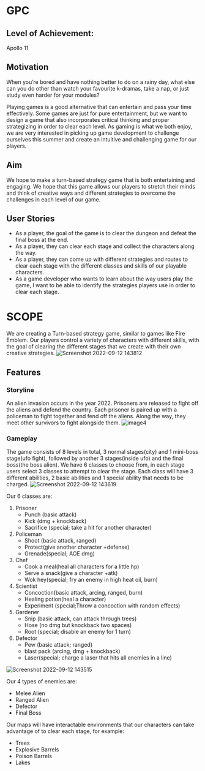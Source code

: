 # GPC

## Level of Achievement: 

Apollo 11 

## Motivation 

When you’re bored and have nothing better to do on a rainy day, what else can you do other than watch your favourite k-dramas, take a nap, or just study even harder for your modules?

Playing games is a good alternative that can entertain and pass your time effectively. Some games are just for pure entertainment, but we want to design a game that also incorporates critical thinking and proper strategizing in order to clear each level. As gaming is what we both enjoy, we are very interested in picking up game development to challenge ourselves this summer and create an intuitive and challenging game for our players.

## Aim 

We hope to make a turn-based strategy game that is both entertaining and engaging. We hope that this game allows our players to stretch their minds and think of creative ways and different strategies to overcome the challenges in each level of our game.

## User Stories

- As a player, the goal of the game is to clear the dungeon and defeat the final boss at the end.
- As a player, they can clear each stage and collect the characters along the way.
- As a player, they can come up with different strategies and routes to clear each stage with the different classes and skills of our playable characters.
- As a game developer who wants to learn about the way users play the game, I want to be able to identify the strategies players use in order to clear each stage.

# SCOPE
We are creating a Turn-based strategy game, similar to games like Fire Emblem. Our players control a variety of characters  with different skills, with the goal of clearing the different stages that we create with their own creative strategies.
![Screenshot 2022-09-12 143812](https://user-images.githubusercontent.com/88386360/189590979-91e23dca-b533-4922-96cf-dde44f1967b7.png)

## Features
### Storyline
An alien invasion occurs in the year 2022. Prisoners are released to fight off the aliens and defend the country. Each prisoner is paired up with a policeman to fight together and fend off the aliens. Along the way, they meet other survivors to fight alongside them.
![image4](https://user-images.githubusercontent.com/88386360/189591019-1e00e4e7-f037-4bfb-b6a0-bd5646b4d6bb.png)

### Gameplay
The game consists of 8 levels in total, 3 normal stages(city) and 1 mini-boss stage(ufo fight), followed by another 3 stages(inside ufo) and the final boss(the boss alien). We have 6 classes to choose from, in each stage users select 3 classes to attempt to clear the stage. Each class will have 3 different abilities, 2 basic abilities and 1 special ability that needs to be charged. 
![Screenshot 2022-09-12 143619](https://user-images.githubusercontent.com/88386360/189591035-b65272dc-0cbe-47f5-b921-c5a5dd17f5eb.png)


Our 6 classes are:
1. Prisoner
   - Punch (basic attack)
   - Kick (dmg + knockback)
   -  Sacrifice (special; take a hit for another character)
2. Policeman
   - Shoot (basic attack, ranged)
   - Protect(give another character +defense)
   - Grenade(special; AOE dmg)
3. Chef
   - Cook a meal(heal all characters for a little hp)
   - Serve a snack(give a character +atk)
   - Wok hey(special; fry an enemy in high heat oil, burn)
4. Scientist
   - Concoction(basic attack, arcing, ranged, burn)  
   - Healing potion(heal a character)
   - Experiment (special;Throw a concoction with random effects)
5. Gardener
   - Snip (basic attack, can attack through trees)
   - Hose (no dmg but knockback two spaces)
   - Root (special; disable an enemy for 1 turn)
6. Defector
   - Pew (basic attack; ranged)
   - blast pack (arcing, dmg + knockback)
   - Laser(special; charge a laser that hits all enemies in a line)

![Screenshot 2022-09-12 143515](https://user-images.githubusercontent.com/88386360/189591044-8f0d1d48-a9c6-4481-a59f-69959a4ae614.png)

Our 4 types of enemies are:
- Melee Alien
- Ranged Alien
- Defector
- Final Boss

Our maps will have interactable environments that our characters can take advantage of to clear each stage, for example:
- Trees
- Explosive Barrels
- Poison Barrels
- Lakes
